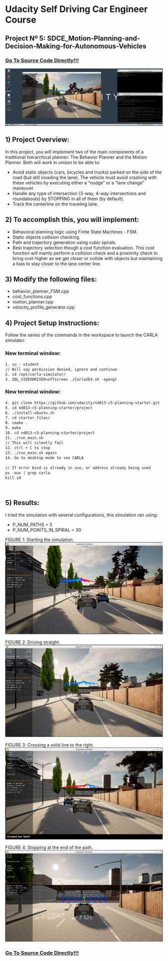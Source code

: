 # **Udacity Self Driving Car Engineer Course**

## **Project Nº 5: SDCE_Motion-Planning-and-Decision-Making-for-Autonomous-Vehicles**

### [Go To Source Code Directly!!!](https://github.com/HomeBrain-ARG/SDCE_Motion-Planning-and-Decision-Making-for-Autonomous-Vehicles/tree/main/01_Source_Code/project/starter_files) <br />

![alt text](https://github.com/HomeBrain-ARG/SDCE_Motion-Planning-and-Decision-Making-for-Autonomous-Vehicles/blob/main/00_Images/Desktop.JPG) <br />

## **1) Project Overview:** <br />

In this project, you will implement two of the main components of a traditional hierarchical planner: The Behavior Planner and the Motion Planner. Both will work in unison to be able to:<br />

- Avoid static objects (cars, bicycles and trucks) parked on the side of the road (but still invading the lane). The vehicle must avoid crashing with these vehicles by executing either a “nudge” or a “lane change” maneuver.<br />
- Handle any type of intersection (3-way, 4-way intersections and roundabouts) by STOPPING in all of them (by default).<br />
- Track the centerline on the traveling lane.<br />

## **2) To accomplish this, you will implement:** <br />

- Behavioral planning logic using Finite State Machines - FSM.<br />
- Static objects collision checking.<br />
- Path and trajectory generation using cubic spirals.<br />
- Best trajectory selection though a cost function evaluation. This cost function will mainly perform a collision check and a proximity check to bring cost higher as we get closer or collide with objects but maintaining a bias to stay closer to the lane center line.<br />

## **3) Modify the following files:** <br />
- behavior_planner_FSM.cpp<br />
- cost_functions.cpp<br />
- motion_planner.cpp<br />
- velocity_profile_generator.cpp<br />

## **4) Project Setup Instructions:** <br />

Follow the series of the commands in the workspace to launch the CARLA simulator:<br />

### **New terminal window:**<br />
```
1. su - student
// Will say permission denied, ignore and continue 
2. cd /opt/carla-simulator/
3. SDL_VIDEODRIVER=offscreen ./CarlaUE4.sh -opengl
```

### **New terminal window:** <br />
```
4. git clone https://github.com/udacity/nd013-c5-planning-starter.git
5. cd nd013-c5-planning-starter/project
6. ./install-ubuntu.sh
7. cd starter_files/
8. cmake .
9. make
10. cd nd013-c5-planning-starter/project
11. ./run_main.sh
// This will silently fail 
12. ctrl + C to stop 
13. ./run_main.sh again
14. Go to desktop mode to see CARLA

// If error bind is already in use, or address already being used
ps -aux | grep carla
kill id
```
<br />

## **5) Results:** <br />
I tried the simulation with several configurations, this simulation ran using: <br />
- P_NUM_PATHS = 5 <br />
- P_NUM_POINTS_IN_SPIRAL = 30 <br />

FIGURE 1: Starting the simulation. <br />
![alt text](https://github.com/HomeBrain-ARG/SDCE_Motion-Planning-and-Decision-Making-for-Autonomous-Vehicles/blob/main/00_Images/00_Carla.JPG) <br />

FIGURE 2: Driving straight. <br />
![alt text](https://github.com/HomeBrain-ARG/SDCE_Motion-Planning-and-Decision-Making-for-Autonomous-Vehicles/blob/main/00_Images/01_Carla.JPG) <br />

FIGURE 3: Crossing a solid line to the right. <br />
![alt text](https://github.com/HomeBrain-ARG/SDCE_Motion-Planning-and-Decision-Making-for-Autonomous-Vehicles/blob/main/00_Images/02_Carla.JPG) <br />

FIGURE 4: Stopping at the end of the path. <br />
![alt text](https://github.com/HomeBrain-ARG/SDCE_Motion-Planning-and-Decision-Making-for-Autonomous-Vehicles/blob/main/00_Images/04_Carla.JPG) <br />

### [Go To Source Code Directly!!!](https://github.com/HomeBrain-ARG/SDCE_Motion-Planning-and-Decision-Making-for-Autonomous-Vehicles/tree/main/01_Source_Code/project/starter_files) <br />
